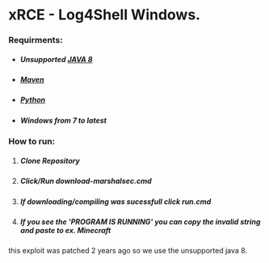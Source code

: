 # xRCE - Log4Shell Windows.

### Requirments:
 - ##### Unsupported [JAVA 8](https://mirrors.huaweicloud.com/java/jdk/8u181-b13)
 - ##### [Maven](https://maven.apache.org/download.cgi)
 - ##### [Python](https://python.org/download)
 - ##### Windows from 7 to latest

### How to run:
1. ##### Clone Repository
2. ##### Click/Run download-marshalsec.cmd
3. ##### If downloading/compiling was sucessfull click run.cmd
4. ##### If you see the 'PROGRAM IS RUNNING' you can copy the invalid string and paste to ex. Minecraft


this exploit was patched 2 years ago so we use the unsupported java 8.
